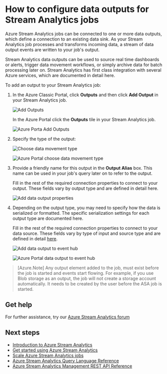 <properties 
	pageTitle="How to configure data outputs for Stream Analytics jobs | Microsoft Azure" 
	description="Configure Outputs for Stream Analytics jobs | learning path segment."
	keywords="data output, data movement"
	documentationCenter=""
	services="stream-analytics"
	authors="jeffstokes72" 
	manager="paulettm" 
	editor="cgronlun"/>

<tags 
	ms.service="stream-analytics" 
	ms.devlang="na" 
	ms.topic="article" 
	ms.tgt_pltfrm="na" 
	ms.workload="data-services" 
	ms.date="03/18/2016" 
	ms.author="jeffstok"/> 

# How to configure data outputs for Stream Analytics jobs

Azure Stream Analytics jobs can be connected to one or more data outputs, which define a connection to an existing data sink. As your Stream Analytics job processes and transforms incoming data, a stream of data output events are written to your job's output.

Stream Analytics data outputs can be used to source real time dashboards or alerts, trigger data movement workflows, or simply archive data for batch processing later on. Stream Analytics has first class integration with several Azure services, which are documented in detail here.

To add an output to your Stream Analytics job:

1. In the Azure Classic Portal, click **Outputs** and then click **Add Output** in your Stream Analytics job.

    ![Add Outputs](./media/stream-analytics-add-outputs/1-stream-analytics-add-outputs.png)  

    In the Azure Portal click the **Outputs** tile in your Stream Analytics job.

    ![Azure Porta Add Outputs](./media/stream-analytics-add-outputs/5-stream-analytics-add-outputs.png)

2. Specify the type of the output:

    ![Choose data movement type](./media/stream-analytics-add-outputs/2-stream-analytics-add-outputs.png)  

    ![Azure Portal choose data movement type](./media/stream-analytics-add-outputs/6-stream-analytics-add-outputs.png)

3. Provide a friendly name for this output in the **Output Alias** box. This name can be used in your job's query later on to refer to the output.  
    
    Fill in the rest of the required connection properties to connect to your output.  These fields vary by output type and are defined in detail here.  

    ![Add data output properties](./media/stream-analytics-add-outputs/3-stream-analytics-add-outputs.png)  

4. Depending on the output type, you may need to specify how the data is serialized or formatted. The specific serialization settings for each output type are documented here.

    Fill in the rest of the required connection properties to connect to your data source. These fields vary by type of input and source type and are defined in detail [here](stream-analytics-create-a-job.md).  

    ![Add data output to event hub](./media/stream-analytics-add-outputs/4-stream-analytics-add-outputs.png)  

    ![Azure Portal data output to event hub](./media/stream-analytics-add-outputs/7-stream-analytics-add-outputs.png)  

> [Azure.Note] Any output element added to the job, must exist before the job is started and events start flowing. For example, if you use Blob storage as an output, the job will not create a storage account automatically. It needs to be created by the user before the ASA job is started.

## Get help
For further assistance, try our [Azure Stream Analytics forum](https://social.msdn.microsoft.com/Forums/en-US/home?forum=AzureStreamAnalytics)

## Next steps

- [Introduction to Azure Stream Analytics](stream-analytics-introduction.md)
- [Get started using Azure Stream Analytics](stream-analytics-get-started.md)
- [Scale Azure Stream Analytics jobs](stream-analytics-scale-jobs.md)
- [Azure Stream Analytics Query Language Reference](https://msdn.microsoft.com/library/azure/dn834998.aspx)
- [Azure Stream Analytics Management REST API Reference](https://msdn.microsoft.com/library/azure/dn835031.aspx)